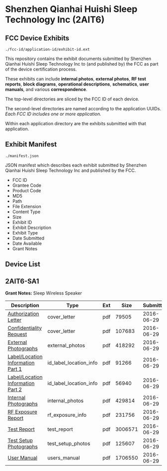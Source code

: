 # Shenzhen Qianhai Huishi Sleep Technology Inc (2AIT6)
## FCC Device Exhibits

```
./fcc-id/application-id/exhibit-id.ext
```

This repository contains the exhibit documents submitted by Shenzhen Qianhai Huishi Sleep Technology Inc to (and published by) the FCC as part of the device certification process.

These exhibits can include **internal photos**, **external photos**, **RF test reports**, **block diagrams**, **operational descriptions**, **schematics**, **user manuals**, and various **correspondence**.

The top-level directories are sliced by the FCC ID of each device.

The second-level directories are named according to the application UUIDs. *Each FCC ID includes one or more application.*

Within each application directory are the exhibits submitted with that application. 

## Exhibit Manifest

```
./manifest.json
```

JSON manifest which describes each exhibit submitted by Shenzhen Qianhai Huishi Sleep Technology Inc and published by the FCC.

- FCC ID
- Grantee Code
- Product Code
- MD5
- Path
- File Extension
- Content Type
- Size
- Exhibit ID
- Exhibit Description
- Exhibit Type
- Date Submitted
- Date Available
- Grant Notes

## Device List
## 2AIT6-SA1
**Grant Notes:** Sleep Wireless Speaker

| Description | Type | Ext | Size | Submitted | Available |
| ----------- | ---- | --- | ---- | --------- | --------- |
| [Authorization Letter](2AIT6-SA1/d5c79440283c0c7e74cc4ac0bba7427f/3045161.pdf) | cover_letter | pdf | 79505 | 2016-06-29 | 2016-06-29 |
| [Confidentiality Request](2AIT6-SA1/d5c79440283c0c7e74cc4ac0bba7427f/3045162.pdf) | cover_letter | pdf | 107683 | 2016-06-29 | 2016-06-29 |
| [External Photographs](2AIT6-SA1/d5c79440283c0c7e74cc4ac0bba7427f/3045166.pdf) | external_photos | pdf | 418292 | 2016-06-29 | 2016-06-29 |
| [Label/Location Information Part 1](2AIT6-SA1/d5c79440283c0c7e74cc4ac0bba7427f/3045163.pdf) | id_label_location_info | pdf | 91266 | 2016-06-29 | 2016-06-29 |
| [Label/Location Information Part 2](2AIT6-SA1/d5c79440283c0c7e74cc4ac0bba7427f/3045164.pdf) | id_label_location_info | pdf | 56940 | 2016-06-29 | 2016-06-29 |
| [Internal Photographs](2AIT6-SA1/d5c79440283c0c7e74cc4ac0bba7427f/3045165.pdf) | internal_photos | pdf | 429814 | 2016-06-29 | 2016-06-29 |
| [RF Exposure Report](2AIT6-SA1/d5c79440283c0c7e74cc4ac0bba7427f/3045170.pdf) | rf_exposure_info | pdf | 231756 | 2016-06-29 | 2016-06-29 |
| [Test Report](2AIT6-SA1/d5c79440283c0c7e74cc4ac0bba7427f/3045169.pdf) | test_report | pdf | 3006571 | 2016-06-29 | 2016-06-29 |
| [Test Setup Photographs](2AIT6-SA1/d5c79440283c0c7e74cc4ac0bba7427f/3045168.pdf) | test_setup_photos | pdf | 125607 | 2016-06-29 | 2016-06-29 |
| [User Manual](2AIT6-SA1/d5c79440283c0c7e74cc4ac0bba7427f/3045167.pdf) | users_manual | pdf | 1706550 | 2016-06-29 | 2016-06-29 |

